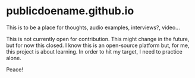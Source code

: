 # publicdoename.github.io

This is to be a place for thoughts, audio examples, interviews?, video...

This is not currently open for contribution. This might change in the future, but for now this closed. I know this is an open-source platform but, for me, this project is about learning. In order to hit my target, I need to practice alone. 

Peace!


